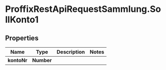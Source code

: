 # ProffixRestApiRequestSammlung.SollKonto1

## Properties
Name | Type | Description | Notes
------------ | ------------- | ------------- | -------------
**kontoNr** | **Number** |  | 


